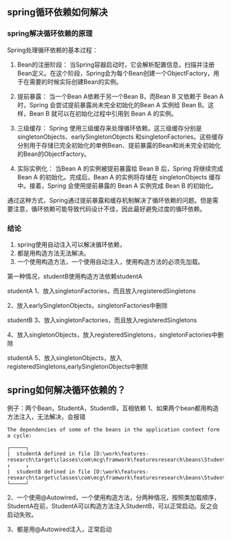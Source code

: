 ## spring循环依赖如何解决

### spring解决循环依赖的原理
Spring处理循环依赖的基本过程：

1. Bean的注册阶段： 当Spring容器启动时，它会解析配置信息，扫描并注册Bean定义。在这个阶段，Spring会为每个Bean创建一个ObjectFactory，用于在需要的时候实际创建Bean的实例。

2. 提前暴露： 当一个Bean A依赖于另一个Bean B，而Bean B 又依赖于 Bean A 时，Spring 会尝试提前暴露尚未完全初始化的Bean A 实例给 Bean B。这样，Bean B 就可以在初始化过程中引用到 Bean A 的实例。

3. 三级缓存： Spring 使用三级缓存来处理循环依赖。这三级缓存分别是singletonObjects、earlySingletonObjects 和singletonFactories。这些缓存分别用于存储已完全初始化的单例Bean、提前暴露的Bean和尚未完全初始化的Bean的ObjectFactory。

4. 实际实例化： 当Bean A 的实例被提前暴露给 Bean B 后，Spring 将继续完成 Bean A 的初始化。完成后，Bean A 的实例将存储在 singletonObjects 缓存中。接着，Spring 会使用提前暴露的 Bean A 实例完成 Bean B 的初始化。

通过这种方式，Spring通过提前暴露和缓存机制解决了循环依赖的问题。但是需要注意，循环依赖可能导致代码设计不佳，因此最好避免过度的循环依赖。

### 结论

1. spring使用自动注入可以解决循环依赖，
2. 都是用构造方法无法解决。
3. 一个使用构造方法，一个使用自动注入，使用构造方法的必须先加载。


第一种情况，studentB使用构造方法依赖studentA

studentA
1、放入singletonFactories，而且放入registeredSingletons

2、放入earlySingletonObjects，singletonFactories中删除

studentB
3、放入singletonFactories，而且放入registeredSingletons

4、放入singletonObjects，放入registeredSingletons，singletonFactories中删除

studentA
5、放入singletonObjects，放入registeredSingletons,earlySingletonObjects中删除





## spring如何解决循环依赖的？

例子：两个Bean，StudentA，StudentB，互相依赖
1、如果两个bean都用构造方法注入，无法解决，会报错

```
The dependencies of some of the beans in the application context form a cycle:

┌─────┐
|  studentA defined in file [D:\work\features-research\target\classes\com\mcg\framwork\featuresresearch\beans\StudentA.class]
↑     ↓
|  studentB defined in file [D:\work\features-research\target\classes\com\mcg\framwork\featuresresearch\beans\StudentB.class]
└─────┘
```

2、一个使用@Autowired，一个使用构造方法，分两种情况，按照类加载顺序，StudentA在前，StudentA可以构造方法注入StudentB，可以正常启动。反之会启动失败。

3、都是用@Autowired注入，正常启动

